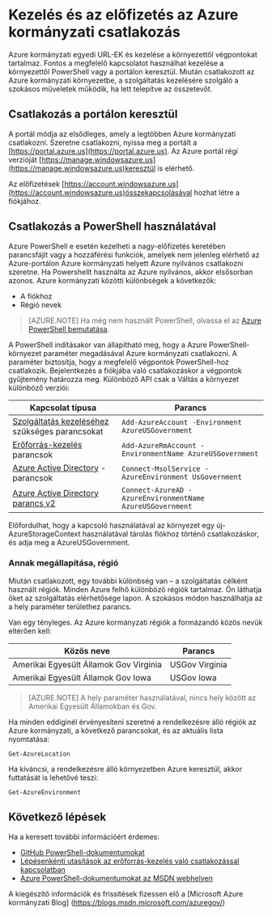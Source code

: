<properties
    pageTitle="Azure kormányzati szolgáltatások |} Microsoft Azure"
    description="Az előfizetés az Azure kormányzati kezeléséről"
    services="Azure-Government"
    cloud="gov" 
    documentationCenter=""
    authors="zakramer"
    manager="liki"
    editor="" />

<tags
    ms.service="multiple"
    ms.devlang="na"
    ms.topic="article"
    ms.tgt_pltfrm="na"
    ms.workload="azure-government"
    ms.date="10/21/2016"
    ms.author="zakramer" />


#  <a name="managing-and-connecting-to-your-subscription-in-azure-government"></a>Kezelés és az előfizetés az Azure kormányzati csatlakozás

Azure kormányzati egyedi URL-EK és kezelése a környezettől végpontokat tartalmaz. Fontos a megfelelő kapcsolatot használhat kezelése a környezettől PowerShell vagy a portálon keresztül. Miután csatlakozott az Azure kormányzati környezetbe, a szolgáltatás kezelésére szolgáló a szokásos műveletek működik, ha lett telepítve az összetevőt.

## <a name="connecting-via-the-portal"></a>Csatlakozás a portálon keresztül
A portál módja az elsődleges, amely a legtöbben Azure kormányzati csatlakozni.  Szeretne csatlakozni, nyissa meg a portált a [https://portal.azure.us](https://portal.azure.us).  Az Azure portál régi verzióját [https://manage.windowsazure.us](https://manage.windowsazure.us)keresztül is elérhető.

Az előfizetések [https://account.windowsazure.us](https://account.windowsazure.us)összekapcsolásával hozhat létre a fiókjához.

## <a name="connecting-via-powershell"></a>Csatlakozás a PowerShell használatával

Azure PowerShell e esetén kezelheti a nagy-előfizetés keretében parancsfájlt vagy a hozzáférési funkciók, amelyek nem jelenleg elérhető az Azure-portálon Azure kormányzati helyett Azure nyilvános csatlakozni szeretne.  Ha Powershellt használta az Azure nyilvános, akkor elsősorban azonos.  Azure kormányzati közötti különbségek a következők:

+ A fiókhoz
+ Régió nevek

>[AZURE.NOTE] Ha még nem használt PowerShell, olvassa el az [Azure PowerShell bemutatása](../powershell-install-configure.md).

A PowerShell indításakor van állapítható meg, hogy a Azure PowerShell-környezet paraméter megadásával Azure kormányzati csatlakozni.  A paraméter biztosítja, hogy a megfelelő végpontok PowerShell-hoz csatlakozik.  Bejelentkezés a fiókjába való csatlakozáskor a végpontok gyűjtemény határozza meg.  Különböző API csak a Váltás a környezet különböző verziói:

Kapcsolat típusa | Parancs
---|----
[Szolgáltatás kezeléséhez](https://msdn.microsoft.com/library/dn708504.aspx) szükséges parancsokat | `Add-AzureAccount -Environment AzureUSGovernment`
[Erőforrás-kezelés](https://msdn.microsoft.com/library/mt125356.aspx) parancsok | `Add-AzureRmAccount -EnvironmentName AzureUSGovernment`
[Azure Active Directory](https://msdn.microsoft.com/library/azure/jj151815.aspx) -parancsok | `Connect-MsolService -AzureEnvironment UsGovernment`
[Azure Active Directory parancs v2](https://msdn.microsoft.com/library/azure/mt757189.aspx) | `Connect-AzureAD -AzureEnvironmentName AzureUSGovernment`

Előfordulhat, hogy a kapcsoló használatával az környezet egy új-AzureStorageContext használatával tárolás fiókhoz történő csatlakozáskor, és adja meg a AzureUSGovernment.

### <a name="determining-region"></a>Annak megállapítása, régió

Miután csatlakozott, egy további különbség van – a szolgáltatás célként használt régiók.  Minden Azure felhő különböző régiók tartalmaz.  Ön láthatja őket az szolgáltatás elérhetősége lapon.  A szokásos módon használhatja az a hely paraméter területhez parancs.

Van egy tényleges.  Az Azure kormányzati régiók a formázandó közös nevük eltérően kell:

Közös neve | Parancs
---|----
Amerikai Egyesült Államok Gov Virginia | USGov Virginia
Amerikai Egyesült Államok Gov Iowa | USGov Iowa

>[AZURE.NOTE] A hely paraméter használatával, nincs hely között az Amerikai Egyesült Államokban és Gov.

Ha minden eddiginél érvényesíteni szeretné a rendelkezésre álló régiók az Azure kormányzati, a következő parancsokat, és az aktuális lista nyomtatása:

    Get-AzureLocation

Ha kíváncsi, a rendelkezésre álló környezetben Azure keresztül, akkor futtatását is lehetővé teszi:

    Get-AzureEnvironment

## <a name="next-steps"></a>Következő lépések

Ha a keresett további információért érdemes:

+ [GitHub PowerShell-dokumentumokat](https://github.com/Azure/azure-powershell)
+ [Lépésenkénti utasítások az erőforrás-kezelés való csatlakozással kapcsolatban](https://blogs.msdn.microsoft.com/azuregov/2015/10/08/configuring-arm-on-azure-gc/)
+ [Azure PowerShell-dokumentumokat az MSDN webhelyen](https://msdn.microsoft.com/library/mt619274.aspx)

A kiegészítő információk és frissítések fizessen elő a [Microsoft Azure kormányzati Blog] (https://blogs.msdn.microsoft.com/azuregov/)
